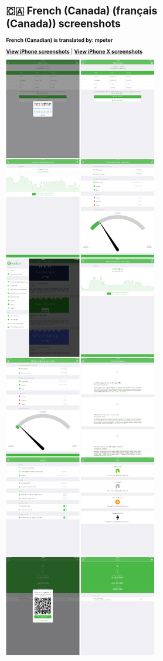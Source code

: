 # 🇨🇦 French (Canada) (français (Canada)) screenshots

**French (Canadian) is translated by: mpeter**

[**View iPhone screenshots**](../iPhone/french-canada-screenshots.md) | [**View iPhone X screenshots**](../iPhone%20X/french-canada-screenshots.md)

<img src="screen-gas-calculation-options.png" width="200" alt="Calcul du GAS - Choisissez une méthode"> <img src="screen-gas-calculation.png" width="200" alt="Calcul du GAS"> <img src="screen-gas-market-chart.png" width="200" alt="GAS Information sur les marchés - Poloniex chart"> <img src="screen-gas-market-info.png" width="200" alt="GAS Information sur les marchés"> <img src="screen-menu.png" width="200" alt="Nodius"> <img src="screen-neo-market-chart.png" width="200" alt="NEO Information sur les marchés - Bittrex chart"> <img src="screen-neo-market-info.png" width="200" alt="NEO Information sur les marchés"> <img src="screen-neo-news-today.png" width="200" alt="NEO News Today"> <img src="screen-settings.png" width="200" alt="Réglages"> <img src="screen-tip-jar.png" width="200" alt="Tipper"> <img src="screen-wallet-qr-code.png" width="200" alt="Portefeuilles actuels - Partager l'adresse"> <img src="screen-wallet.png" width="200" alt="Portefeuilles actuels">